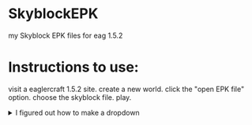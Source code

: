 # SkyblockEPK
my Skyblock EPK files for eag 1.5.2
# Instructions to use:
visit a eaglercraft 1.5.2 site.
 create a new world.
 click the "open EPK file" option.
 choose the skyblock file.
 play.
<details>
<summary>I figured out how to make a dropdown</summary>
<br>
 It's Cool
</details>

